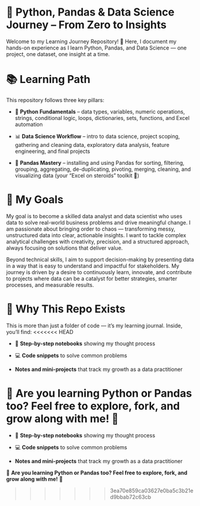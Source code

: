 # 🚀 Python, Pandas & Data Science Journey – From Zero to Insights

Welcome to my Learning Journey Repository! 🎯
Here, I document my hands-on experience as I learn Python, Pandas, and Data Science — one project, one dataset, one insight at a time.

# 📚 Learning Path

This repository follows three key pillars:

- 🐍 **Python Fundamentals** – data types, variables, numeric operations, strings, conditional logic, loops, dictionaries, sets, functions, and Excel automation

- 📊 **Data Science Workflow** – intro to data science, project scoping, gathering and cleaning data, exploratory data analysis, feature engineering, and final projects

- 🐼 **Pandas Mastery** – installing and using Pandas for sorting, filtering, grouping, aggregating, de-duplicating, pivoting, merging, cleaning, and visualizing data (your “Excel on steroids” toolkit 💪)

# 🎯 My Goals

My goal is to become a skilled data analyst and data scientist who uses data to solve real-world business problems and drive meaningful change. I am passionate about bringing order to chaos — transforming messy, unstructured data into clear, actionable insights. I want to tackle complex analytical challenges with creativity, precision, and a structured approach, always focusing on solutions that deliver value.

Beyond technical skills, I aim to support decision-making by presenting data in a way that is easy to understand and impactful for stakeholders. My journey is driven by a desire to continuously learn, innovate, and contribute to projects where data can be a catalyst for better strategies, smarter processes, and measurable results.

# 🌟 Why This Repo Exists

This is more than just a folder of code — it’s my learning journal.
Inside, you’ll find:
<<<<<<< HEAD

- 📝 **Step-by-step notebooks** showing my thought process

- 💻 **Code snippets** to solve common problems

- **Notes and mini-projects** that track my growth as a data practitioner

💬 **Are you learning Python or Pandas too? Feel free to explore, fork, and grow along with me!** 🙌
=======

- 📝 **Step-by-step notebooks** showing my thought process

- 💻 **Code snippets** to solve common problems

- **Notes and mini-projects** that track my growth as a data practitioner

💬 **Are you learning Python or Pandas too? Feel free to explore, fork, and grow along with me!** 🙌

>>>>>>> 3ea70e859ca03627e0ba5c3b21ed9bbab72c63cb
